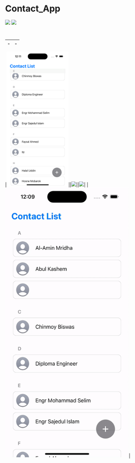 # Contact_App
 
![](https://img.shields.io/badge/Supported-iOS16.1%20%7C%20OSX%2016.1-4BC51D.svg?style=flat-square)
![](https://img.shields.io/badge/Swift-5.7.1-orange.svg?style=flat)

<br/>

|-|-|
|---|---|

|<img src= './Image sample/1.png' width='200px'>||<img src= './Image sample2.png' width='200px'>||<img src= './Image sample2.png' width='200px'>|
|<img src='./Image sample/video.gif' width='400px'>|
